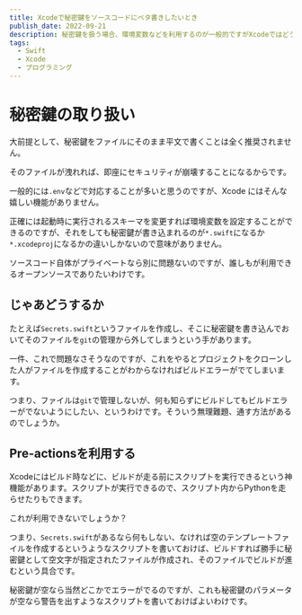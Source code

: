 ```yaml
---
title: Xcodeで秘密鍵をソースコードにベタ書きしたいとき
publish_date: 2022-09-21
description: 秘密鍵を扱う場合、環境変数などを利用するのが一般的ですがXcodeではどうすればいいのか考えてみました
tags:
  - Swift
  - Xcode
  - プログラミング
---
```


# 秘密鍵の取り扱い

大前提として、秘密鍵をファイルにそのまま平文で書くことは全く推奨されません。

そのファイルが洩れれば、即座にセキュリティが崩壊することになるからです。

一般的には`.env`などで対応することが多いと思うのですが、Xcode にはそんな嬉しい機能がありません。

正確には起動時に実行されるスキーマを変更すれば環境変数を設定することができるのですが、それをしても秘密鍵が書き込まれるのが`*.swift`になるか`*.xcodeproj`になるかの違いしかないので意味がありません。

ソースコード自体がプライベートなら別に問題ないのですが、誰しもが利用できるオープンソースでありたいわけです。

## じゃあどうするか

たとえば`Secrets.swift`というファイルを作成し、そこに秘密鍵を書き込んでおいてそのファイルを`git`の管理から外してしまうという手があります。

一件、これで問題なさそうなのですが、これをやるとプロジェクトをクローンした人がファイルを作成することがわからなければビルドエラーがでてしまいます。

つまり、ファイルは`git`で管理しないが、何も知らずにビルドしてもビルドエラーがでないようにしたい、というわけです。そういう無理難題、通す方法があるのでしょうか。

## Pre-actionsを利用する

Xcodeにはビルド時などに、ビルドが走る前にスクリプトを実行できるという神機能があります。スクリプトが実行できるので、スクリプト内からPythonを走らせたりもできます。

これが利用できないでしょうか？

つまり、`Secrets.swift`があるなら何もしない、なければ空のテンプレートファイルを作成するというようなスクリプトを書いておけば、ビルドすれば勝手に秘密鍵として空文字が指定されたファイルが作成され、そのファイルでビルドが進むという具合です。

秘密鍵が空なら当然どこかでエラーがでるのですが、これも秘密鍵のパラメータが空なら警告を出すようなスクリプトを書いておけばよいわけです。